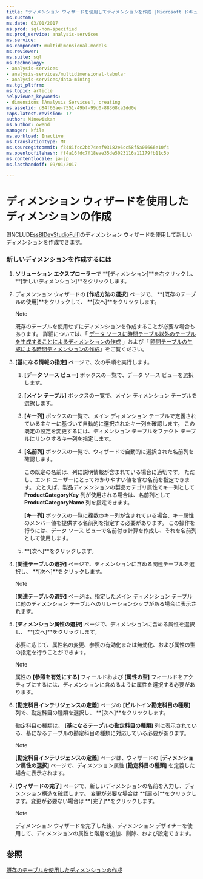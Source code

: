```yaml
---
title: "ディメンション ウィザードを使用してディメンションを作成 |Microsoft ドキュメント"
ms.custom: 
ms.date: 03/01/2017
ms.prod: sql-non-specified
ms.prod_service: analysis-services
ms.service: 
ms.component: multidimensional-models
ms.reviewer: 
ms.suite: sql
ms.technology:
- analysis-services
- analysis-services/multidimensional-tabular
- analysis-services/data-mining
ms.tgt_pltfrm: 
ms.topic: article
helpviewer_keywords:
- dimensions [Analysis Services], creating
ms.assetid: d84f66ae-7551-49bf-99d0-88368ca2dd0e
caps.latest.revision: 17
author: Minewiskan
ms.author: owend
manager: kfile
ms.workload: Inactive
ms.translationtype: MT
ms.sourcegitcommit: f3481fcc2bb74eaf93182e6cc58f5a06666e10f4
ms.openlocfilehash: ff4a16fdc7f18eae35de5023116a11179fb11c5b
ms.contentlocale: ja-jp
ms.lasthandoff: 09/01/2017

---
```

# <a name="create-a-dimension-using-the-dimension-wizard"></a>ディメンション ウィザードを使用したディメンションの作成
  [!INCLUDE[ssBIDevStudioFull](../../includes/ssbidevstudiofull-md.md)]のディメンション ウィザードを使用して新しいディメンションを作成できます。  
  
### <a name="to-create-a-new-dimension"></a>新しいディメンションを作成するには  
  
1.  **ソリューション エクスプローラー**で **[ディメンション]**を右クリックし、 **[新しいディメンション]**をクリックします。  
  
2.  ディメンション ウィザードの **[作成方法の選択]** ページで、 **[既存のテーブルの使用]**をクリックして、 **[次へ]**をクリックします。  
  
    > [!NOTE]  
    >  既存のテーブルを使用せずにディメンションを作成することが必要な場合もあります。 詳細については、「 [データ ソースに時間テーブル以外のテーブルを生成することによるディメンションの作成](../../analysis-services/multidimensional-models/create-a-dimension-by-generating-a-non-time-table-in-the-data-source.md) 」および「 [時間テーブルの生成による時間ディメンションの作成](../../analysis-services/multidimensional-models/create-a-time-dimension-by-generating-a-time-table.md)」をご覧ください。  
  
3.  **[基になる情報の指定]** ページで、次の手順を実行します。  
  
    1.  **[データ ソース ビュー]** ボックスの一覧で、データ ソース ビューを選択します。  
  
    2.  **[メイン テーブル]** ボックスの一覧で、メイン ディメンション テーブルを選択します。  
  
    3.  **[キー列]** ボックスの一覧で、メイン ディメンション テーブルで定義されている主キーに基づいて自動的に選択されたキー列を確認します。 この既定の設定を変更するには、ディメンション テーブルをファクト テーブルにリンクするキー列を指定します。  
  
    4.  **[名前列]** ボックスの一覧で、ウィザードで自動的に選択された名前列を確認します。  
  
         この既定の名前は、列に説明情報が含まれている場合に適切です。 ただし、エンド ユーザーにとってわかりやすい値を含む名前を指定できます。 たとえば、製品ディメンションの製品カテゴリ属性でキー列として **ProductCategoryKey** 列が使用される場合は、名前列として **ProductCategoryName** 列を指定できます。  
  
         **[キー列]** ボックスの一覧に複数のキー列が含まれている場合、キー属性のメンバー値を提供する名前列を指定する必要があります。 この操作を行うには、データ ソース ビューで名前付き計算を作成し、それを名前列として使用します。  
  
    5.  **[次へ]**をクリックします。  
  
4.  **[関連テーブルの選択]** ページで、ディメンションに含める関連テーブルを選択し、 **[次へ]**をクリックします。  
  
    > [!NOTE]  
    >  **[関連テーブルの選択]** ページは、指定したメイン ディメンション テーブルに他のディメンション テーブルへのリレーションシップがある場合に表示されます。  
  
5.  **[ディメンション属性の選択]** ページで、ディメンションに含める属性を選択し、 **[次へ]**をクリックします。  
  
     必要に応じて、属性名の変更、参照の有効化または無効化、および属性の型の指定を行うことができます。  
  
    > [!NOTE]  
    >  属性の **[参照を有効にする]** フィールドおよび **[属性の型]** フィールドをアクティブにするには、ディメンションに含めるように属性を選択する必要があります。  
  
6.  **[勘定科目インテリジェンスの定義]** ページの **[ビルトイン勘定科目の種類]** 列で、勘定科目の種類を選択し、 **[次へ]**をクリックします。  
  
     勘定科目の種類は、 **[基になるテーブルの勘定科目の種類]** 列に表示されている、基になるテーブルの勘定科目の種類に対応している必要があります。  
  
    > [!NOTE]  
    >  **[勘定科目インテリジェンスの定義]** ページは、ウィザードの **[ディメンション属性の選択]** ページで、ディメンション属性 **[勘定科目の種類]** を定義した場合に表示されます。  
  
7.  **[ウィザードの完了]** ページで、新しいディメンションの名前を入力し、ディメンション構造を確認します。 変更が必要な場合は **[戻る]**をクリックします。変更が必要ない場合は **[完了]**をクリックします。  
  
    > [!NOTE]  
    >  ディメンション ウィザードを完了した後、ディメンション デザイナーを使用して、ディメンションの属性と階層を追加、削除、および設定できます。  
  
## <a name="see-also"></a>参照  
 [既存のテーブルを使用したディメンションの作成](../../analysis-services/multidimensional-models/create-a-dimension-by-using-an-existing-table.md)  
  
  

